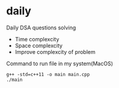 # daily

Daily DSA questions solving

* Time complexcity
* Space complexcity
* Improve complexcity of problem

Command to run file in my system(MacOS)

```
g++ -std=c++11 -o main main.cpp
./main
```
